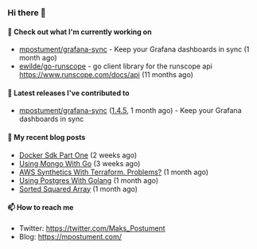 ### Hi there 👋

#### 👷 Check out what I'm currently working on

- [mpostument/grafana-sync](https://github.com/mpostument/grafana-sync) - Keep your Grafana dashboards in sync (1 month ago)
- [ewilde/go-runscope](https://github.com/ewilde/go-runscope) - go client library for the runscope  api https://www.runscope.com/docs/api (11 months ago)

#### 🔭 Latest releases I've contributed to

- [mpostument/grafana-sync](https://github.com/mpostument/grafana-sync) ([1.4.5](https://github.com/mpostument/grafana-sync/releases/tag/1.4.5), 1 month ago) - Keep your Grafana dashboards in sync

#### 📜 My recent blog posts

- [Docker Sdk Part One](https://mpostument.com/2022/03/22/docker-sdk-part-one/) (2 weeks ago)
- [Using Mongo With Go](https://mpostument.com/2022/03/15/using-mongo-with-go/) (3 weeks ago)
- [AWS Synthetics With Terraform. Problems?](https://mpostument.com/2022/03/08/aws-synthetics-with-terraform/) (1 month ago)
- [Using Postgres With Golang](https://mpostument.com/2022/02/20/using-postgres-with-go/) (1 month ago)
- [Sorted Squared Array](https://mpostument.com/2022/02/14/sorted-squared-array/) (1 month ago)

#### 📫 How to reach me

- Twitter: https://twitter.com/Maks_Postument
- Blog: https://mpostument.com/
